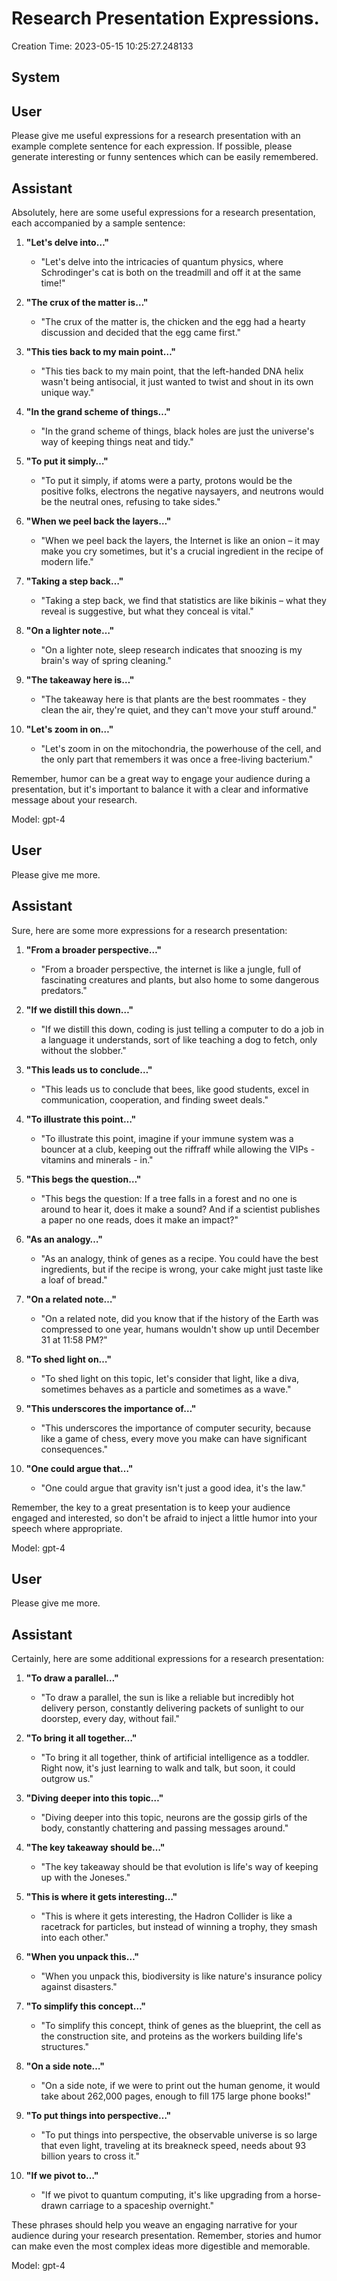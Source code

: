 

# Research Presentation Expressions.

Creation Time: 2023-05-15 10:25:27.248133

## System



## User

Please give me useful expressions for a research presentation with an example complete sentence for each expression. If possible, please generate interesting or funny sentences which can be easily remembered.

## Assistant

Absolutely, here are some useful expressions for a research presentation, each accompanied by a sample sentence:

1. **"Let's delve into…"**
    - "Let's delve into the intricacies of quantum physics, where Schrodinger's cat is both on the treadmill and off it at the same time!"

2. **"The crux of the matter is…"**
    - "The crux of the matter is, the chicken and the egg had a hearty discussion and decided that the egg came first."

3. **"This ties back to my main point…"**
    - "This ties back to my main point, that the left-handed DNA helix wasn't being antisocial, it just wanted to twist and shout in its own unique way."

4. **"In the grand scheme of things…"**
    - "In the grand scheme of things, black holes are just the universe's way of keeping things neat and tidy."

5. **"To put it simply…"**
    - "To put it simply, if atoms were a party, protons would be the positive folks, electrons the negative naysayers, and neutrons would be the neutral ones, refusing to take sides."

6. **"When we peel back the layers…"**
    - "When we peel back the layers, the Internet is like an onion – it may make you cry sometimes, but it's a crucial ingredient in the recipe of modern life."

7. **"Taking a step back…"**
    - "Taking a step back, we find that statistics are like bikinis – what they reveal is suggestive, but what they conceal is vital."

8. **"On a lighter note…"**
    - "On a lighter note, sleep research indicates that snoozing is my brain's way of spring cleaning."

9. **"The takeaway here is…"**
    - "The takeaway here is that plants are the best roommates - they clean the air, they're quiet, and they can't move your stuff around."

10. **"Let's zoom in on…"**
    - "Let's zoom in on the mitochondria, the powerhouse of the cell, and the only part that remembers it was once a free-living bacterium." 

Remember, humor can be a great way to engage your audience during a presentation, but it's important to balance it with a clear and informative message about your research.

Model: gpt-4

## User

Please give me more.

## Assistant

Sure, here are some more expressions for a research presentation:

1. **"From a broader perspective…"**
    - "From a broader perspective, the internet is like a jungle, full of fascinating creatures and plants, but also home to some dangerous predators."

2. **"If we distill this down…"**
    - "If we distill this down, coding is just telling a computer to do a job in a language it understands, sort of like teaching a dog to fetch, only without the slobber."

3. **"This leads us to conclude…"**
    - "This leads us to conclude that bees, like good students, excel in communication, cooperation, and finding sweet deals."

4. **"To illustrate this point…"**
    - "To illustrate this point, imagine if your immune system was a bouncer at a club, keeping out the riffraff while allowing the VIPs - vitamins and minerals - in."

5. **"This begs the question…"**
    - "This begs the question: If a tree falls in a forest and no one is around to hear it, does it make a sound? And if a scientist publishes a paper no one reads, does it make an impact?"

6. **"As an analogy…"**
    - "As an analogy, think of genes as a recipe. You could have the best ingredients, but if the recipe is wrong, your cake might just taste like a loaf of bread."

7. **"On a related note…"**
    - "On a related note, did you know that if the history of the Earth was compressed to one year, humans wouldn't show up until December 31 at 11:58 PM?"

8. **"To shed light on…"**
    - "To shed light on this topic, let's consider that light, like a diva, sometimes behaves as a particle and sometimes as a wave."

9. **"This underscores the importance of…"**
    - "This underscores the importance of computer security, because like a game of chess, every move you make can have significant consequences."

10. **"One could argue that…"**
    - "One could argue that gravity isn't just a good idea, it's the law."

Remember, the key to a great presentation is to keep your audience engaged and interested, so don't be afraid to inject a little humor into your speech where appropriate.

Model: gpt-4

## User

Please give me more.

## Assistant

Certainly, here are some additional expressions for a research presentation:

1. **"To draw a parallel…"**
    - "To draw a parallel, the sun is like a reliable but incredibly hot delivery person, constantly delivering packets of sunlight to our doorstep, every day, without fail."

2. **"To bring it all together…"**
    - "To bring it all together, think of artificial intelligence as a toddler. Right now, it's just learning to walk and talk, but soon, it could outgrow us."

3. **"Diving deeper into this topic…"**
    - "Diving deeper into this topic, neurons are the gossip girls of the body, constantly chattering and passing messages around."

4. **"The key takeaway should be…"**
    - "The key takeaway should be that evolution is life's way of keeping up with the Joneses."

5. **"This is where it gets interesting…"**
    - "This is where it gets interesting, the Hadron Collider is like a racetrack for particles, but instead of winning a trophy, they smash into each other."

6. **"When you unpack this…"**
    - "When you unpack this, biodiversity is like nature's insurance policy against disasters."

7. **"To simplify this concept…"**
    - "To simplify this concept, think of genes as the blueprint, the cell as the construction site, and proteins as the workers building life's structures."

8. **"On a side note…"**
    - "On a side note, if we were to print out the human genome, it would take about 262,000 pages, enough to fill 175 large phone books!"

9. **"To put things into perspective…"**
    - "To put things into perspective, the observable universe is so large that even light, traveling at its breakneck speed, needs about 93 billion years to cross it."

10. **"If we pivot to…"**
    - "If we pivot to quantum computing, it's like upgrading from a horse-drawn carriage to a spaceship overnight."

These phrases should help you weave an engaging narrative for your audience during your research presentation. Remember, stories and humor can make even the most complex ideas more digestible and memorable.

Model: gpt-4

